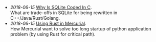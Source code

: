 * _2018-06-15_ [Why Is SQLite Coded In C](https://sqlite.org/whyc.html).  
What are trade-offs in SQLite for being rewritten in C++/Java/Rust/Golang.
* _2018-06-15_ [Using Rust in Mercurial](https://www.mercurial-scm.org/wiki/OxidationPlan).  
How Mercurial want to solve too long startup of python application problem (by using Rust for critical path).
